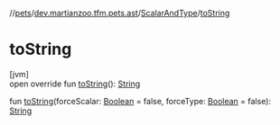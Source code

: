 //[pets](../../../index.md)/[dev.martianzoo.tfm.pets.ast](../index.md)/[ScalarAndType](index.md)/[toString](to-string.md)

# toString

[jvm]\
open override fun [toString](to-string.md)(): [String](https://kotlinlang.org/api/latest/jvm/stdlib/kotlin/-string/index.html)

fun [toString](to-string.md)(forceScalar: [Boolean](https://kotlinlang.org/api/latest/jvm/stdlib/kotlin/-boolean/index.html) = false, forceType: [Boolean](https://kotlinlang.org/api/latest/jvm/stdlib/kotlin/-boolean/index.html) = false): [String](https://kotlinlang.org/api/latest/jvm/stdlib/kotlin/-string/index.html)
